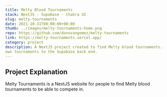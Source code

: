 ```yaml
---
title: Melty Blood Tournaments
stack: NextJS - Supabase - Chakra UI
slug: melty-tournaments
date: 2021-10-31T00:00:00+00:00
thumb: ../images/melty-tournaments-home.png
repo: https://github.com/donovangomez/melty-tournaments
link: https://melty-tournaments.vercel.app/
category: project
description: A NextJS project created to find Melty blood tournaments. Users can post their 
own tournaments to the Supabase back end.
---
```


## Project Explanation
Melty Tournaments is a NextJS website for people to find Melty blood tournaments to be able to compete in.